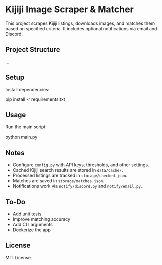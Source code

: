 # Kijiji Image Scraper & Matcher

This project scrapes Kijiji listings, downloads images, and matches them based on specified criteria. It includes optional notifications via email and Discord.

## Project Structure
...

## Setup

Install dependencies:

pip install -r requirements.txt

## Usage

Run the main script:

python main.py


## Notes

- Configure `config.py` with API keys, thresholds, and other settings.
- Cached Kijiji search results are stored in `data/cache/`.
- Processed listings are tracked in `storage/checked.json`.
- Matches are saved in `storage/matches.json`.
- Notifications work via `notify/discord.py` and `notify/email.py`.

## To-Do

- Add unit tests
- Improve matching accuracy
- Add CLI arguments
- Dockerize the app

## License

MIT License
